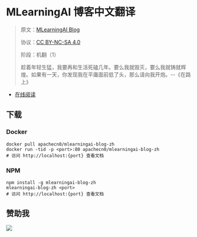 <!--
    需要填充的占位符：
    
    README.md
    
        MLearningAI 博客中文翻译：文档中文名
        MLearningAI Blog：文档英文名
        https://medium.com/mlearning-ai/：文档原始链接
        mlai：域名前缀
        飞龙：负责人名称
        wizardforcel：负责人 Github 用户名
        562826179：负责人 QQ
        mlearningai-blog-zh：ApacheCN 的 Github 仓库名称
        mlearningai-blog-zh：DockerHub 仓库名称
        mlearningai-blog-zh：PYPI 包名称
        mlearningai-blog-zh：NPM 包名称
    
    CNAME
    
        mlai：域名前缀

    index.html
    
        MLearningAI 博客中文翻译：文档中文名
        rgba(0, 148, 202, 1)：显示颜色
        mlearningai-blog-zh：ApacheCN 的 Github 仓库名称

    asset/docsify-flygon-footer.js
    
        mlearningai-blog-zh：ApacheCN 的 Github 仓库名称
-->

# MLearningAI 博客中文翻译

> 原文：[MLearningAI Blog](https://medium.com/mlearning-ai/)
> 
> 协议：[CC BY-NC-SA 4.0](http://creativecommons.org/licenses/by-nc-sa/4.0/)
> 
> 阶段：机翻（1）
> 
> 趁着年轻生猛，我要再和生活死磕几年。要么我就毁灭，要么我就铸就辉煌。如果有一天，你发现我在平庸面前低了头，那么请向我开炮。--《在路上》

* [在线阅读](https://mlai.flygon.net)
## 下载

### Docker

```
docker pull apachecn0/mlearningai-blog-zh
docker run -tid -p <port>:80 apachecn0/mlearningai-blog-zh
# 访问 http://localhost:{port} 查看文档
```

### NPM

```
npm install -g mlearningai-blog-zh
mlearningai-blog-zh <port>
# 访问 http://localhost:{port} 查看文档
```

## 赞助我

![](https://img-blog.csdnimg.cn/20200112005920729.png)
